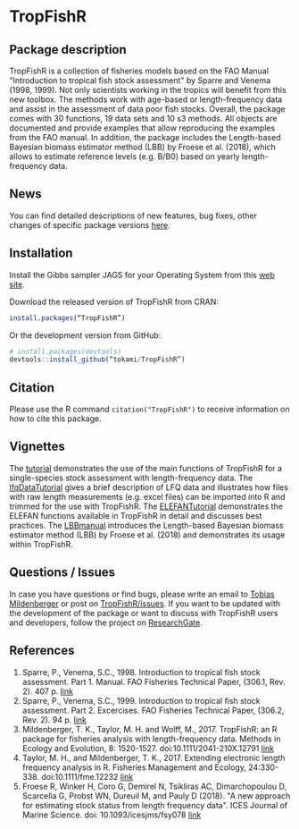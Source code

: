 TropFishR 
=====
	
## Package description
   	
TropFishR is a collection of fisheries models based on the FAO Manual
"Introduction to tropical fish stock assessment" by Sparre and Venema
(1998, 1999). Not only scientists working in the tropics will benefit
from this new toolbox. The methods work with age-based or
length-frequency data and assist in the assessment of data poor fish
stocks. Overall, the package comes with 30 functions, 19 data sets and
10 s3 methods. All objects are documented and provide examples that
allow reproducing the examples from the FAO manual. In addition, the
package includes the Length-based Bayesian biomass estimator method
(LBB) by Froese et al. (2018), which allows to estimate reference
levels (e.g. B/B0) based on yearly length-frequency data.

    
## News
You can find detailed descriptions of new features, bug fixes, other
changes of specific package versions
[here](https://rawgit.com/tokami/TropFishR/master/inst/doc/news.html).

     
## Installation
Install the Gibbs sampler JAGS for your Operating System from this
[web site](http://sourceforge.net/projects/mcmc-jags/files/JAGS/4.x).

Download the released version of TropFishR from CRAN:

```R
install.packages(“TropFishR”)
```

Or the development version from GitHub:

```R
# install.packages(devtools)
devtools::install_github(“tokami/TropFishR”)
```

## Citation
Please use the R command `citation("TropFishR")` to receive information on
how to cite this package.


## Vignettes
The
[tutorial](https://cran.r-project.org/package=TropFishR/vignettes/tutorial.html)
demonstrates the use of the main functions of TropFishR for a
single-species stock assessment with length-frequency data. The
[lfqDataTutorial](https://cran.r-project.org/package=TropFishR/vignettes/lfqData.html)
gives a brief description of LFQ data and illustrates how files with
raw length measurements (e.g. excel files) can be imported into R and
trimmed for the use with TropFishR. The
[ELEFANTutorial](https://rawgit.com/tokami/TropFishR/master/inst/doc/Using_TropFishR_ELEFAN_functions.html)
demonstrates the ELEFAN functions available in TropFishR in detail and
discusses best practices. The
[LBBmanual](https://rawgit.com/tokami/TropFishR/master/inst/doc/LBBmanual.html)
introduces the Length-based Bayesian biomass estimator method (LBB) by
Froese et al. (2018) and demonstrates its usage within TropFishR.


## Questions / Issues
In case you have questions or find bugs, please write an email to
[Tobias Mildenberger](mailto:t.k.mildenberger@gmail.com) or post on
[TropFishR/issues](https://github.com/tokami/TropFishR/issues). If you
want to be updated with the development of the package or want to
discuss with TropFishR users and developers, follow the project on
[ResearchGate](https://www.researchgate.net/project/TropFishR).


## References
  1. Sparre, P., Venema, S.C., 1998. Introduction to tropical fish
  stock assessment. Part 1. Manual. FAO Fisheries Technical Paper,
  (306.1, Rev. 2). 407
  p. [link](http://www.fao.org/docrep/w5449e/w5449e00.htm)
  2. Sparre, P., Venema, S.C., 1999. Introduction to tropical fish
  stock assessment. Part 2. Excercises. FAO Fisheries Technical Paper,
  (306.2, Rev. 2). 94
  p. [link](http://www.fao.org/docrep/w5448e/w5448e00.htm)
  3. Mildenberger, T. K., Taylor, M. H. and Wolff,
  M., 2017. TropFishR: an R package for fisheries analysis with
  length-frequency data. Methods in Ecology and Evolution, 8:
  1520-1527. doi:10.1111/2041-210X.12791
  [link](https://doi.org/10.1111/2041-210X.12791)
  4. Taylor, M. H., and Mildenberger, T. K., 2017. Extending
  electronic length frequency analysis in R. Fisheries Management and
  Ecology, 24:330-338.  doi:10.1111/fme.12232
  [link](https://doi.org/10.1111/fme.12232)
  5. Froese R, Winker H, Coro G, Demirel N, Tsikliras AC,
     Dimarchopoulou D, Scarcella G, Probst WN, Dureuil M, and Pauly D
     (2018). "A new approach for estimating stock status from length
     frequency data". ICES Journal of Marine Science. doi:
     10.1093/icesjms/fsy078 [link](https://doi.org/10.1093/icesjms/fsy078)
